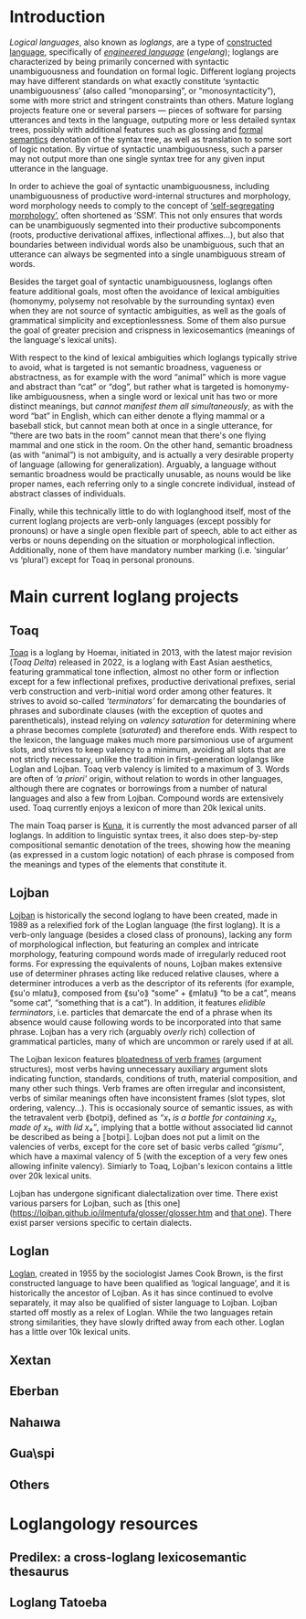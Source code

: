 
# Introduction

*Logical languages*, also known as *loglangs*, are a type of [constructed language](https://en.wikipedia.org/wiki/Constructed_language), specifically of [*engineered language*](https://en.wikipedia.org/wiki/Enginereed_language) (*engelang*); loglangs are characterized by being primarily concerned with syntactic unambiguousness and foundation on formal logic.
Different loglang projects may have different standards on what exactly constitute ‘syntactic unambiguousness’ (also called “monoparsing”, or “monosyntacticity”), some with more strict and stringent constraints than others.
Mature loglang projects feature one or several parsers — pieces of software for parsing utterances and texts in the language, outputing more or less detailed syntax trees, possibly with additional features such as glossing and [formal semantics](https://en.wikipedia.org/wiki/Formal_semantics) denotation of the syntax tree, as well as translation to some sort of logic notation.
By virtue of syntactic unambiguousness, such a parser may not output more than one single syntax tree for any given input utterance in the language.

In order to achieve the goal of syntactic unambiguousness, including unambiguousness of productive word-internal structures and morphology, word morphology needs to comply to the concept of [‘self-segregating morphology’](https://tmh.conlang.org/self-segregating-morphology/), often shortened as ‘SSM’. This not only ensures that words can be unambiguously segmented into their productive subcomponents (roots, productive derivational affixes, inflectional affixes…), but also that boundaries between individual words also be unambiguous, such that an utterance can always be segmented into a single unambiguous stream of words.

Besides the target goal of syntactic unambiguousness, loglangs often feature additional goals, most often the avoidance of lexical ambiguities (homonymy, polysemy not resolvable by the surrounding syntax) even when they are not source of syntactic ambiguities, as well as the goals of grammatical simplicity and exceptionlessness. Some of them also pursue the goal of greater precision and crispness in lexicosemantics (meanings of the language's lexical units).

With respect to the kind of lexical ambiguities which loglangs typically strive to avoid, what is targeted is not semantic broadness, vagueness or abstractness, as for example with the word “animal” which is more vague and abstract than “cat” or “dog”, but rather what is targeted is homonymy-like ambiguousness, when a single word or lexical unit has two or more distinct meanings, but *cannot manifest them all simultaneously*, as with the word “bat” in English, which can either denote a flying mammal or a baseball stick, but cannot mean both at once in a single utterance, for “there are two bats in the room” cannot mean that there's one flying mammal and one stick in the room.
On the other hand, semantic broadness (as with “animal”) is not ambiguity, and is actually a very desirable property of language (allowing for generalization). Arguably, a language without semantic broadness would be practically unusable, as nouns would be like proper names, each referring only to a single concrete individual, instead of abstract classes of individuals.

Finally, while this technically little to do with loglanghood itself, most of the current loglang projects are verb-only languages (except possibly for pronouns) or have a single open flexible part of speech, able to act either as verbs or nouns depending on the situation or morphological inflection. Additionally, none of them have mandatory number marking (i.e. ‘singular’ vs ‘plural’) except for Toaq in personal pronouns.


# Main current loglang projects

## Toaq

[Toaq](https://toaq.net/) is a loglang by Hoemaı, initiated in 2013, with the latest major revision (*Toaq Delta*) released in 2022, is a loglang with East Asian aesthetics, featuring grammatical tone inflection, almost no other form or inflection except for a few inflectional prefixes, productive derivational prefixes, serial verb construction and verb-initial word order among other features. It strives to avoid so-called *‘terminators’* for demarcating the boundaries of phrases and subordinate clauses (with the exception of quotes and parentheticals), instead relying on *valency saturation* for determining where a phrase becomes complete (*saturated*) and therefore ends.
With respect to the lexicon, the language makes much more parsimonious use of argument slots, and strives to keep valency to a minimum, avoiding all slots that are not strictly necessary, unlike the tradition in first-generation loglangs like Loglan and Lojban. Toaq verb valency is limited to a maximum of 3. Words are often of *‘a priori’* origin, without relation to words in other languages, although there are cognates or borrowings from a number of natural languages and also a few from Lojban. Compound words are extensively used. Toaq currently enjoys a lexicon of more than 20k lexical units.

The main Toaq parser is [Kuna](https://toaq.net/kuna/), it is currently the most advanced parser of all loglangs. In addition to linguistic syntax trees, it also does step-by-step compositional semantic denotation of the trees, showing how the meaning (as expressed in a custom logic notation) of each phrase is composed from the meanings and types of the elements that constitute it.

## Lojban

[Lojban](https://www.lojban.org/) is historically the second loglang to have been created, made in 1989 as a relexified fork of the Loglan language (the first loglang). It is a verb-only language (besides a closed class of pronouns), lacking any form of morphological inflection, but featuring an complex and intricate morphology, featuring compound words made of irregularly reduced root forms. For expressing the equivalents of nouns, Lojban makes extensive use of determiner phrases acting like reduced relative clauses, where a determiner introduces a verb as the descriptor of its referents (for example, ⟪su'o mlatu⟫, composed from ⟪su'o⟫ “some” + ⟪mlatu⟫ “to be a cat”, means “some cat”, “something that is a cat”). In addition, it features *elidible terminators*, i.e. particles that demarcate the end of a phrase when its absence would cause following words to be incorporated into that same phrase. Lojban has a very rich (arguably *overly* rich) collection of grammatical particles, many of which are uncommon or rarely used if at all.

The Lojban lexicon features [bloatedness of verb frames](<https://mw.lojban.org/papri/Bloated_Gismu_Syndrome>) (argument structures), most verbs having unnecessary auxiliary argument slots indicating function, standards, conditions of truth, material composition, and many other such things. Verb frames are often irregular and inconsistent, verbs of similar meanings often have inconsistent frames (slot types, slot ordering, valency…). This is occasionaly source of semantic issues, as with the tetravalent verb ⟪botpi⟫, defined as *“x₁ is a bottle for containing x₂, made of x₃, with lid x₄”*, implying that a bottle without associated lid cannot be described as being a ⟦botpi⟧. Lojban does not put a limit on the valencies of verbs, except for the core set of basic verbs called *“gismu”*, which have a maximal valency of 5 (with the exception of a very few ones allowing infinite valency). Simiarly to Toaq, Lojban's lexicon contains a little over 20k lexical units.

Lojban has undergone significant dialectalization over time. There exist various parsers for Lojban, such as [this one](<https://lojban.github.io/ilmentufa/glosser/glosser.htm> and [that one](<https://lojban.github.io/ilmentufa/camxes.html>)). There exist parser versions specific to certain dialects.


## Loglan

[Loglan](<http://www.loglan.org/>), created in 1955 by the sociologist James Cook Brown, is the first constructed language to have been qualified as ‘logical language’, and it is historically the ancestor of Lojban. As it has since continued to evolve separately, it may also be qualified of sister language to Lojban. Lojban started off mostly as a relex of Loglan. While the two languages retain strong similarities, they have slowly drifted away from each other. Loglan has a little over 10k lexical units.

## Xextan

## Eberban

## Nahaıwa

## Gua\spi

## Others

# Loglangology resources

## Predilex: a cross-loglang lexicosemantic thesaurus

## Loglang Tatoeba


